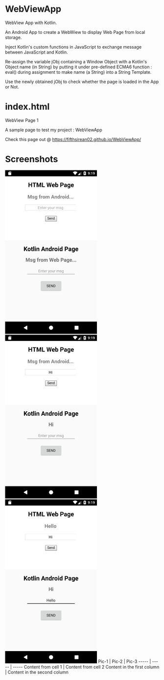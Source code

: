 # WebViewApp
WebView App with Kotlin.

An Android App to create a WebWiew to display Web Page from local storage.

Inject Kotlin's custom functions in JavaScript to exchange message between JavaScript and Kotlin.

Re-assign the variable jObj containing a Window Object with a Kotlin's Object name (in String) by putting it under pre-defined ECMA6 function : eval() during assignment to make name (a String) into a String Template.

Use the newly obtained jObj to check whether the page is loaded in the App or Not.


# index.html
WebView Page 1

A sample page to test my project : WebViewApp

Check this page out @ https://fifthsirean02.github.io/WebViewApp/

# Screenshots
<img src="./screenshorts/Pic-1.png" width="300" />
<img src="./screenshorts/Pic-2.png" width="300" />
<img src="./screenshorts/Pic-3.png" width="300" />
Pic-1 | Pic-2 | Pic-3
----- | ----- | -----
Content from cell 1 | Content from cell 2
Content in the first column | Content in the second column
